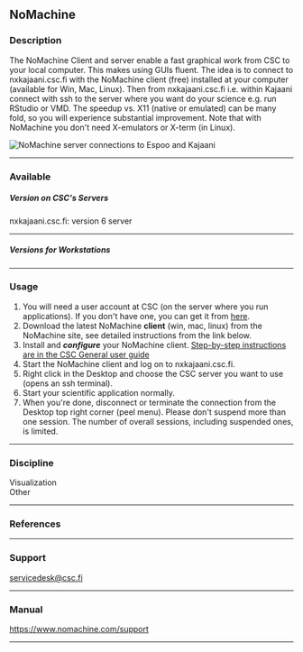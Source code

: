 ## NoMachine

### Description

The NoMachine Client and server enable  a fast graphical work from CSC
to your local  computer. This makes using GUIs fluent.  The idea is to
connect to nxkajaani.csc.fi with the NoMachine client (free) installed
at  your  computer   (available  for  Win,  Mac,   Linux).  Then  from
nxkajaani.csc.fi i.e.  within Kajaani connect  with ssh to  the server
where you  want do your science  e.g. run RStudio or  VMD. The speedup
vs.  X11 (native or emulated) can be many fold, so you will experience
substantial  improvement.  Note that  with  NoMachine  you don't  need
X-emulators or X-term (in Linux).

![NoMachine server connections to Espoo and Kajaani]

------------------------------------------------------------------------

### Available

##### Version on CSC's Servers

nxkajaani.csc.fi: version 6 server

------------------------------------------------------------------------

##### Versions for Workstations

------------------------------------------------------------------------

### Usage

1.  You will need  a user account at CSC (on the  server where you run
    applications). If you don't have one, you can get it from [here].
2.  Download  the latest NoMachine  **client** (win, mac,  linux) from
    the NoMachine site, see detailed instructions from the link below.
3.  Install  and ***configure*** your NoMachine  client. [Step-by-step
    instructions are in the CSC General user guide]
4.  Start the NoMachine client and log on to nxkajaani.csc.fi.
5.  Right click in  the Desktop and choose the CSC  server you want to
    use (opens an ssh terminal).
6.  Start your scientific application normally.
7.  When you're done, disconnect  or terminate the connection from the
    Desktop top  right corner (peel  menu). Please don't  suspend more
    than  one  session.  The  number of  overall  sessions,  including
    suspended ones, is limited.

------------------------------------------------------------------------

### Discipline

Visualization  
Other  

------------------------------------------------------------------------

### References

------------------------------------------------------------------------

### Support

servicedesk@csc.fi

------------------------------------------------------------------------

### Manual

<https://www.nomachine.com/support>

------------------------------------------------------------------------

  [NoMachine server connections to Espoo and Kajaani]: https://research.csc.fi/documents/48467/51198/freenx-sketch.png/7a680da1-ef7a-4c00-9d60-a3fa673b1448?t=1379577395603
  [here]: http://www.csc.fi/english/customers/university/useraccounts
  [Step-by-step instructions are in the CSC General user guide]: https://research.csc.fi/csc-guide-connecting-the-servers-of-csc#1.3.3
